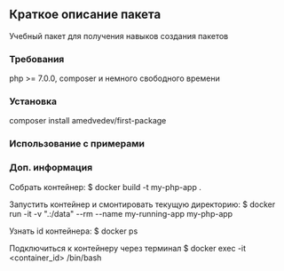 ## Краткое описание пакета
Учебный пакет для получения навыков создания пакетов

### Требования
php >= 7.0.0, composer и немного свободного времени

### Установка
composer install amedvedev/first-package

### Использование с примерами


### Доп. информация
Собрать контейнер: $ docker build -t my-php-app .

Запустить контейнер и смонтировать текущую директорию:
$ docker run -it -v ".:/data" --rm --name my-running-app my-php-app

Узнать id контейнера: $ docker ps

Подключиться к контейнеру через терминал
$ docker exec -it <container_id> /bin/bash